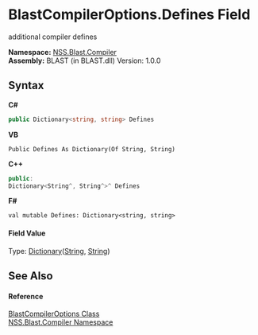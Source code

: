 # BlastCompilerOptions.Defines Field
 

additional compiler defines

**Namespace:**&nbsp;<a href="26a25caa-f50b-92ad-f15c-dbb9db1493ae">NSS.Blast.Compiler</a><br />**Assembly:**&nbsp;BLAST (in BLAST.dll) Version: 1.0.0

## Syntax

**C#**<br />
``` C#
public Dictionary<string, string> Defines
```

**VB**<br />
``` VB
Public Defines As Dictionary(Of String, String)
```

**C++**<br />
``` C++
public:
Dictionary<String^, String^>^ Defines
```

**F#**<br />
``` F#
val mutable Defines: Dictionary<string, string>
```


#### Field Value
Type: <a href="https://docs.microsoft.com/dotnet/api/system.collections.generic.dictionary-2" target="_blank" rel="noopener noreferrer">Dictionary</a>(<a href="https://docs.microsoft.com/dotnet/api/system.string" target="_blank" rel="noopener noreferrer">String</a>, <a href="https://docs.microsoft.com/dotnet/api/system.string" target="_blank" rel="noopener noreferrer">String</a>)

## See Also


#### Reference
<a href="acd2f6cc-9dc8-39b3-7ff6-2a1a35ecce47">BlastCompilerOptions Class</a><br /><a href="26a25caa-f50b-92ad-f15c-dbb9db1493ae">NSS.Blast.Compiler Namespace</a><br />